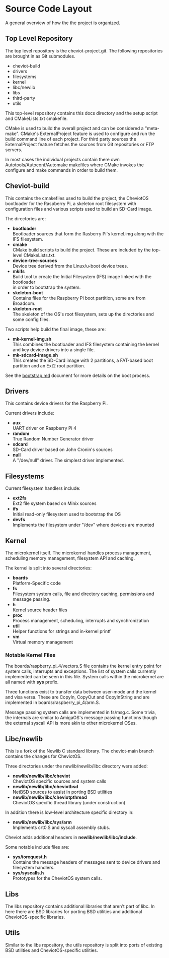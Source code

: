 # Source Code Layout

A general overview of how the the project is organized.

## Top Level Repository

The top level repository is the cheviot-project.git.  The following repositories are
brought in as Git submodules.

  * cheviot-build
  * drivers
  * filesystems
  * kernel
  * libc/newlib
  * libs
  * third-party
  * utils
	
This top-level repository contains this docs directory and the setup script and CMakeLists.txt
cmakefile.

CMake is used to build the overall project and can be considered a "meta-make". CMake's ExternalProject
feature is used to configure and run the build command line of each project.  For third party sources
the ExternalProject feature fetches the sources from Git repositories or FTP servers. 

In most cases the individual projects contain there own Autotools/Autoconf/Automake makefiles
where CMake invokes the configure and make commands in order to build them.
	
## Cheviot-build

This contains the cmakefiles used to build the project, the CheviotOS bootloader for the Raspberry Pi,
a skeleton root filesystem with configuration files and various scripts used to build an SD-Card image.

The directories are:

  * **bootloader**\
  Bootloader sources that form the Rasberry Pi's kernel.img along with the IFS filesystem.
  * **cmake**\
  CMake build scripts to build the project.  These are included by the top-level CMakeLists.txt.
  * **device-tree-sources** \
  Device tree derived from the Linux/u-boot device trees.
  * **mkifs**\
  Build tool to create the Initial Filesystem (IFS) image linked with the bootloader \
  in order to bootstrap the system.
  * **skeleton-boot**\
  Contains files for the Raspberry Pi boot partition, some are from Broadcom.
  * **skeleton-root**\
  The skeleton of the OS's root filesystem, sets up the directories and some config files.

Two scripts help build the final image, these are:

  * **mk-kernel-img.sh**\
  This combines the bootloader and IFS filesystem containing the kernel and key device drivers into a single file.
  * **mk-sdcard-image.sh**\
  This creates the SD-Card image with 2 partitions, a FAT-based boot partition and an Ext2 root partition.

See the [bootstrap.md](bootstrap.md) document for more details on the boot process.


## Drivers

This contains device drivers for the Raspberry Pi.

Current drivers include:

  * **aux**\
  UART driver on Raspberry Pi 4
  * **random**\
  True Random Number Generator driver  
  * **sdcard**\
  SD-Card driver based on John Cronin's sources
  * **null**\
  A "/dev/null" driver. The simplest driver implemented.


## Filesystems

Current filesystem handlers include:

  * **ext2fs**\
  Ext2 file system based on Minix sources 
  * **ifs**\
  Initial read-only filesystem used to bootstrap the OS
  * **devfs**\
  Implements the filesystem under "/dev" where devices are mounted


## Kernel

The microkernel itself. The microkernel handles process management, scheduling
memory management, filesystem API and caching.

The kernel is split into several directories:

  * **boards**\
  Platform-Specific code
  * **fs**\
  Filesystem system calls, file and directory caching, permissions and message passing.
  * **h**\
  Kernel source header files  
  * **proc**\
  Process management, scheduling, interrupts and synchronization 
  * **util** \
  Helper functions for strings and in-kernel printf
  * **vm**\
  Virtual memory management


### Notable Kernel Files

The boards/raspberry\_pi\_4/vectors.S file contains the kernel entry point for system
calls, interrupts and exceptions.  The list of system calls currently implemented can
be seen in this file.  System calls within the microkernel are all named with **sys**
prefix.

Three functions exist to transfer data between user-mode and the kernel and visa versa.
These are CopyIn, CopyOut and CopyInString and are implemented in boards/raspberry\_pi\_4/arm.S.

Message passing system calls are implemented in fs/msg.c. Some trivia, the internals
are similar to AmigaOS's message passing functions though the external syscall API
is more akin to other microkernel OSes.


## Libc/newlib

This is a fork of the Newlib C standard library. The cheviot-main branch contains
the changes for CheviotOS.

Three directories under the newlib/newlib/libc directory were added:

  * **newlib/newlib/libc/cheviot**\
  CheviotOS specific sources and system calls
  * **newlib/newlib/libc/cheviotbsd**\
  NetBSD sources to assist in porting BSD utilities
  * **newlib/newlib/libc/cheviotpthread**\
  CheviotOS specific thread library (under construction)

In addition there is low-level architecture specific directory in:

  * **newlib/newlib/libc/sys/arm**\
  Implements crt0.S and syscall assembly stubs.
  
Cheviot adds additional headers in **newlib/newlib/libc/include**.  

Some notable include files are:
  * **sys/iorequest.h**\
  Contains the message headers of messages sent to device drivers and filesystem handlers.
  * **sys/syscalls.h**\
  Prototypes for the CheviotOS system calls.


## Libs

The libs repository contains additional libraries that aren't part of libc.  In here
there are BSD libraries for porting BSD utilities and additional CheviotOS-specific
libraries.


## Utils

Similar to the libs repository, the utils repository is split into ports of existing BSD
utilities and CheviotOS-specific utilities.



